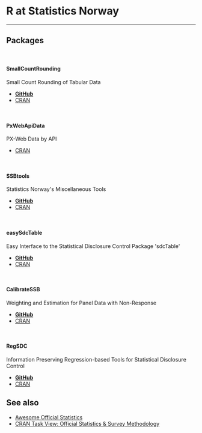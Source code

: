 
# R at Statistics Norway
*****

## Packages 

&nbsp;


#### SmallCountRounding
Small Count Rounding of Tabular Data

- [**GitHub**](https://github.com/statisticsnorway/SmallCountRounding) 
- [CRAN](https://CRAN.R-project.org/package=SmallCountRounding)

&nbsp;


#### PxWebApiData 
PX-Web Data by API 


- [CRAN](https://CRAN.R-project.org/package=PxWebApiData)

&nbsp;

#### SSBtools 
Statistics Norway's Miscellaneous Tools

- [**GitHub**](https://github.com/statisticsnorway/SSBtools) 
- [CRAN](https://CRAN.R-project.org/package=SSBtools)


&nbsp;

#### easySdcTable 
Easy Interface to the Statistical Disclosure Control Package 'sdcTable'

- [**GitHub**](https://github.com/statisticsnorway/easySdcTable) 
- [CRAN](https://CRAN.R-project.org/package=easySdcTable)

&nbsp;

#### CalibrateSSB 
Weighting and Estimation for Panel Data with Non-Response

- [**GitHub**](https://github.com/statisticsnorway/CalibrateSSB) 
- [CRAN](https://CRAN.R-project.org/package=CalibrateSSB)

&nbsp;

#### RegSDC 
Information Preserving Regression-based Tools for Statistical Disclosure Control

- [**GitHub**](https://github.com/olangsrud/RegSDC) 
- [CRAN](https://CRAN.R-project.org/package=RegSDC)

## See also
- [Awesome Official Statistics](http://www.awesomeofficialstatistics.org)
- [CRAN Task View: Official Statistics & Survey Methodology](https://CRAN.R-project.org/view=OfficialStatistics)

